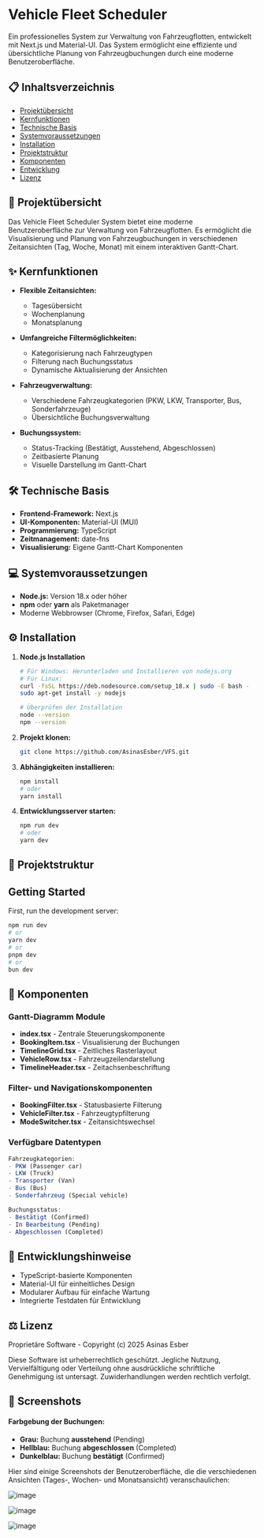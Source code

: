 # Vehicle Fleet Scheduler

Ein professionelles System zur Verwaltung von Fahrzeugflotten, entwickelt mit Next.js und Material-UI. Das System ermöglicht eine effiziente und übersichtliche Planung von Fahrzeugbuchungen durch eine moderne Benutzeroberfläche.

## 📋 Inhaltsverzeichnis
- [Projektübersicht](#projektübersicht)
- [Kernfunktionen](#kernfunktionen)
- [Technische Basis](#technische-basis)
- [Systemvoraussetzungen](#systemvoraussetzungen)
- [Installation](#installation)
- [Projektstruktur](#projektstruktur)
- [Komponenten](#komponenten)
- [Entwicklung](#entwicklung)
- [Lizenz](#lizenz)

## 🚀 Projektübersicht

Das Vehicle Fleet Scheduler System bietet eine moderne Benutzeroberfläche zur Verwaltung von Fahrzeugflotten. Es ermöglicht die Visualisierung und Planung von Fahrzeugbuchungen in verschiedenen Zeitansichten (Tag, Woche, Monat) mit einem interaktiven Gantt-Chart.

## ✨ Kernfunktionen

- **Flexible Zeitansichten:**
  - Tagesübersicht
  - Wochenplanung
  - Monatsplanung

- **Umfangreiche Filtermöglichkeiten:**
  - Kategorisierung nach Fahrzeugtypen
  - Filterung nach Buchungsstatus
  - Dynamische Aktualisierung der Ansichten

- **Fahrzeugverwaltung:**
  - Verschiedene Fahrzeugkategorien (PKW, LKW, Transporter, Bus, Sonderfahrzeuge)
  - Übersichtliche Buchungsverwaltung

- **Buchungssystem:**
  - Status-Tracking (Bestätigt, Ausstehend, Abgeschlossen)
  - Zeitbasierte Planung
  - Visuelle Darstellung im Gantt-Chart

## 🛠 Technische Basis

- **Frontend-Framework:** Next.js
- **UI-Komponenten:** Material-UI (MUI)
- **Programmierung:** TypeScript
- **Zeitmanagement:** date-fns
- **Visualisierung:** Eigene Gantt-Chart Komponenten

## 💻 Systemvoraussetzungen

- **Node.js:** Version 18.x oder höher
- **npm** oder **yarn** als Paketmanager
- Moderne Webbrowser (Chrome, Firefox, Safari, Edge)

## ⚙️ Installation

1. **Node.js Installation**
   ```bash
   # Für Windows: Herunterladen und Installieren von nodejs.org
   # Für Linux:
   curl -fsSL https://deb.nodesource.com/setup_18.x | sudo -E bash -
   sudo apt-get install -y nodejs
   
   # Überprüfen der Installation
   node --version
   npm --version
   ```

2. **Projekt klonen:**
   ```bash
   git clone https://github.com/AsinasEsber/VFS.git
   ```

3. **Abhängigkeiten installieren:**
   ```bash
   npm install
   # oder
   yarn install
   ```

4. **Entwicklungsserver starten:**
   ```bash
   npm run dev
   # oder
   yarn dev
   ```

## 📁 Projektstruktur

## Getting Started

First, run the development server:

```bash
npm run dev
# or
yarn dev
# or
pnpm dev
# or
bun dev
```

## 🔧 Komponenten

### Gantt-Diagramm Module
- **index.tsx** - Zentrale Steuerungskomponente
- **BookingItem.tsx** - Visualisierung der Buchungen
- **TimelineGrid.tsx** - Zeitliches Rasterlayout
- **VehicleRow.tsx** - Fahrzeugzeilendarstellung
- **TimelineHeader.tsx** - Zeitachsenbeschriftung

### Filter- und Navigationskomponenten
- **BookingFilter.tsx** - Statusbasierte Filterung
- **VehicleFilter.tsx** - Fahrzeugtypfilterung
- **ModeSwitcher.tsx** - Zeitansichtswechsel

### Verfügbare Datentypen
```typescript
Fahrzeugkategorien:
- PKW (Passenger car)
- LKW (Truck)
- Transporter (Van)
- Bus (Bus)
- Sonderfahrzeug (Special vehicle)

Buchungsstatus:
- Bestätigt (Confirmed)
- In Bearbeitung (Pending)
- Abgeschlossen (Completed)
```

## 📝 Entwicklungshinweise

- TypeScript-basierte Komponenten
- Material-UI für einheitliches Design
- Modularer Aufbau für einfache Wartung
- Integrierte Testdaten für Entwicklung

## ⚖️ Lizenz

Proprietäre Software - Copyright (c) 2025 Asinas Esber

Diese Software ist urheberrechtlich geschützt. Jegliche Nutzung, Vervielfältigung oder Verteilung ohne ausdrückliche schriftliche Genehmigung ist untersagt. Zuwiderhandlungen werden rechtlich verfolgt.

## 📸 Screenshots

#### Farbgebung der Buchungen:
- **Grau:** Buchung **ausstehend** (Pending)  
- **Hellblau:** Buchung **abgeschlossen** (Completed)  
- **Dunkelblau:** Buchung **bestätigt** (Confirmed) 

Hier sind einige Screenshots der Benutzeroberfläche, die die verschiedenen Ansichten (Tages-, Wochen- und Monatsansicht) veranschaulichen:

![image](https://github.com/user-attachments/assets/b5346902-235e-4712-b66a-eed706fff84a)

![image](https://github.com/user-attachments/assets/bed141b9-b593-4273-8105-816417804c82)

![image](https://github.com/user-attachments/assets/d1e6030e-a3f3-48a5-87be-03afb01bf528)






